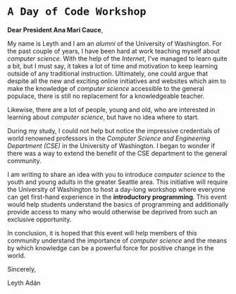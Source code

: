 # `A Day of Code Workshop`

**Dear President Ana Mari Cauce**,

My name is Leyth and I am an *alumni* of the University of Washington. For the past couple of years, I have been hard at work teaching myself about *computer science*. With the help of the *Internet*, I've managed to learn quite a bit, but I must say, it takes a lot of time and motivation to keep learning outside of any traditional instruction. Ultimately, one could argue that despite all the new and exciting online initiatives and websites which aim to make the knowledge of *computer science* accessible to the general populace, there is still no replacement for a knowledgeable teacher.  

Likewise, there are a lot of people, young and old, who are interested in learning about *computer science*, but have no idea where to start.

During my study, I could not help but notice the impressive credentials of world renowned professors in the *Computer Science and Engineering Department (CSE)* in the University of Washington. I began to wonder if there was a way to extend the benefit of the CSE department to the general community.

I am writing to share an idea with you to introduce *computer science* to the youth and young adults in the greater Seattle area. This initiative will require the University of Washington to host a day-long workshop where everyone can get first-hand experience in the **introductory programming**. This event would help students understand the basics of programming and additionally provide access to many who would otherwise be deprived from such an exclusive opportunity.


In conclusion, it is hoped that this event will help members of this community understand the importance of *computer science* and the means by which  knowledge can be a powerful force for positive change in the world.



Sincerely,


Leyth Adán

